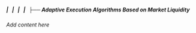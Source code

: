 ##### |   |   |   |   ├── Adaptive Execution Algorithms Based on Market Liquidity

*Add content here*